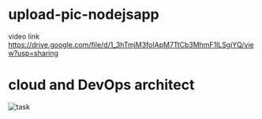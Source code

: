 ﻿# upload-pic-nodejsapp
 video link https://drive.google.com/file/d/1_3hTmjM3foIApM7TtCb3MhmF1lLSgiYQ/view?usp=sharing
# cloud and DevOps architect
![task](https://github.com/user-attachments/assets/370a59bb-a3fa-401d-a24e-ffc644865f22)
